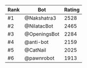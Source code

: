 Rank|Bot|Rating
---|---|---
#1|@Nakshatra3|2528
#2|@NilatacBot|2465
#3|@OpeningsBot|2284
#4|@anti-bot|2159
#5|@CatNail|2025
#6|@pawnrobot|1913
